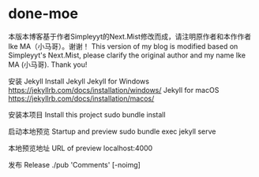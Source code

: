 # done-moe

本版本博客基于作者Simpleyyt的Next.Mist修改而成，请注明原作者和本作作者Ike MA（小马哥）。谢谢！
This version of my blog is modified based on Simpleyyt's Next.Mist, please clarify the original author and my name Ike MA (小马哥). Thank you!

安装 Jekyll Install Jekyll
Jekyll for Windows
https://jekyllrb.com/docs/installation/windows/
Jekyll for macOS
https://jekyllrb.com/docs/installation/macos/

安装本项目 Install this project
sudo bundle install

启动本地预览 Startup and preview
sudo bundle exec jekyll serve

本地预览地址 URL of preview
localhost:4000

发布 Release
./pub 'Comments' [-noimg]